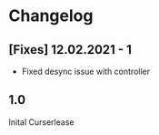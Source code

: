 # Changelog

## [Fixes] 12.02.2021 - 1

* Fixed desync issue with controller

## 1.0

Inital Curserlease
